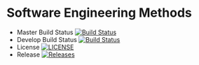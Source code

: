# Software Engineering Methods

- Master Build Status [![Build Status](https://travis-ci.org/DoubleK99/sem.svg?branch=master)](https://travis-ci.org/DoubleK99/sem)
- Develop Build Status [![Build Status](https://travis-ci.org/DoubleK99/sem.svg?branch=develop)](https://travis-ci.org/DoubleK99/sem)
- License [![LICENSE](https://img.shields.io/github/license/DoubleK99/sem.svg?style=flat-square)](https://github.com/DoubleK99/sem/blob/master/LICENSE)
- Release [![Releases](https://img.shields.io/github/release/DoubleK99/sem/all.svg?style=flat-square)](https://github.com/DoubleK99/sem/releases)
